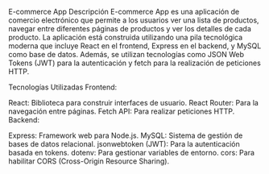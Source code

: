 E-commerce App
Descripción
E-commerce App es una aplicación de comercio electrónico que permite a los usuarios ver una lista de productos, navegar entre diferentes páginas de productos y ver los detalles de cada producto. La aplicación está construida utilizando una pila tecnológica moderna que incluye React en el frontend, Express en el backend, y MySQL como base de datos. Además, se utilizan tecnologías como JSON Web Tokens (JWT) para la autenticación y fetch para la realización de peticiones HTTP.

Tecnologías Utilizadas
Frontend:

React: Biblioteca para construir interfaces de usuario.
React Router: Para la navegación entre páginas.
Fetch API: Para realizar peticiones HTTP.
Backend:

Express: Framework web para Node.js.
MySQL: Sistema de gestión de bases de datos relacional.
jsonwebtoken (JWT): Para la autenticación basada en tokens.
dotenv: Para gestionar variables de entorno.
cors: Para habilitar CORS (Cross-Origin Resource Sharing).


